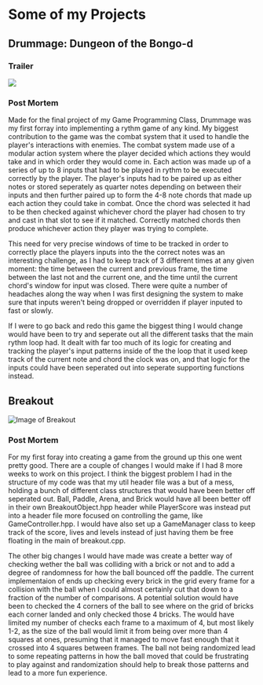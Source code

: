 
# Some of my Projects

## Drummage: Dungeon of the Bongo-d

### Trailer
[![](http://img.youtube.com/vi/MaS38SrlOtI/0.jpg)](http://www.youtube.com/watch?v=MaS38SrlOtI "Trailer")

### Post Mortem
Made for the final project of my Game Programming Class, Drummage was my first forray into implementing a rythm game of any kind. My biggest contribution to the game was the combat system that it used to handle the player's interactions with enemies. The combat system made use of a modular action system where the player decided which actions they would take and in which order they would come in. Each action was made up of a series of up to 8 inputs that had to be played in rythm to be executed correctly by the player. The player's inputs had to be paired up as either notes or stored seperately as quarter notes depending on between their inputs and then further paired up to form the 4-8 note chords that made up each action they could take in combat. Once the chord was selected it had to be then checked against whichever chord the player had chosen to try and cast in that slot to see if it matched. Correctly matched chords then produce whichever action they player was trying to complete. 

This need for very precise windows of time to be tracked in order to correctly place the players inputs into the the correct notes was an interesting challenge, as I had to keep track of 3 different times at any given moment: the time between the current and previous frame, the time between the last not and the current one, and the time until the current chord's window for input was closed. There were quite a number of headaches along the way when I was first designing the system to make sure that inputs weren't being dropped or overridden if player inputed to fast or slowly.

If I were to go back and redo this game the biggest thing I would change would have been to try and seperate out all the different tasks that the main rythm loop had. It dealt with far too much of its logic for creating and tracking the player's input patterns inside of the the loop that it used keep track of the current note and chord the clock was on, and that logic for the inputs could have been seperated out into seperate supporting functions instead.

## Breakout 
![Image of Breakout](https://J-Ober7.github.io/media/breakout/BreakoutLevel1.PNG)
### Post Mortem
For my first foray into creating a game from the ground up this one went pretty good. There are a couple of changes I would make if I had 8 more weeks to work on this project. I think the biggest problem I had in the structure of my code was that my util header file was a but of a mess, holding a bunch of different class structures that would have been better off seperated out. Ball, Paddle, Arena, and Brick would have all been better off in their own BreakoutObject.hpp header while PlayerScore was instead put into a header file more focused on controlling the game, like GameController.hpp. I would have also set up a GameManager class to keep track of the score, lives and levels instead of just having them be free floating in the main of breakout.cpp. 

The other big changes I would have made was create a better way of checking wether the ball was colliding with a brick or not and to add a degree of randomness for how the ball bounced off the paddle. The current implementaion of ends up checking every brick in the grid every frame for a collision with the ball when I could almost certainly cut that down to a fraction of the number of comparisons. A potential solution would have been to checked the 4 corners of the ball to see where on the grid of bricks each corner landed and only checked those 4 bricks. The would have limited my number of checks each frame to a maximum of 4, but most likely 1-2, as the size of the ball would limit it from being over more than 4 squares at ones, presuming that it managed to move fast enough that it crossed into 4 squares between frames. The ball not being randomized lead to some repeating patterns in how the ball moved that could be frustrating to play against and randomization should help to break those patterns and lead to a more fun experience.
